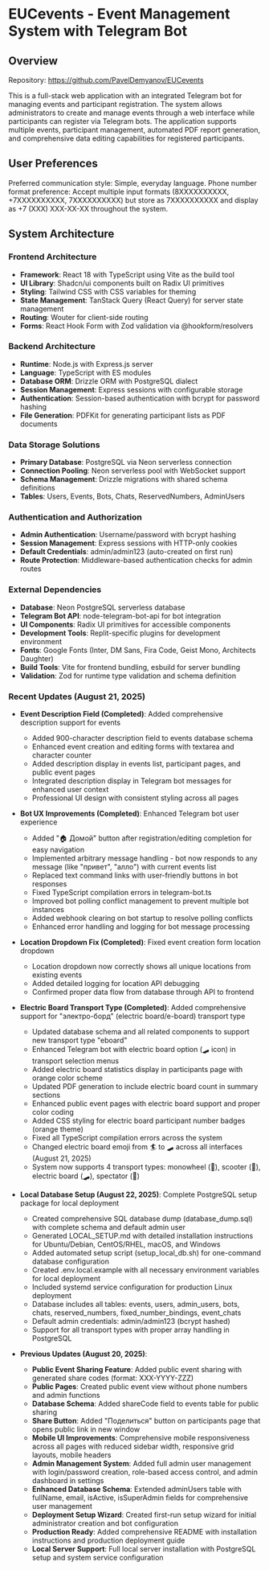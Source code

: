 # EUCevents - Event Management System with Telegram Bot

## Overview

Repository: https://github.com/PavelDemyanov/EUCevents

This is a full-stack web application with an integrated Telegram bot for managing events and participant registration. The system allows administrators to create and manage events through a web interface while participants can register via Telegram bots. The application supports multiple events, participant management, automated PDF report generation, and comprehensive data editing capabilities for registered participants.

## User Preferences

Preferred communication style: Simple, everyday language.
Phone number format preference: Accept multiple input formats (8XXXXXXXXXX, +7XXXXXXXXXX, 7XXXXXXXXXX) but store as 7XXXXXXXXXX and display as +7 (XXX) XXX-XX-XX throughout the system.

## System Architecture

### Frontend Architecture
- **Framework**: React 18 with TypeScript using Vite as the build tool
- **UI Library**: Shadcn/ui components built on Radix UI primitives
- **Styling**: Tailwind CSS with CSS variables for theming
- **State Management**: TanStack Query (React Query) for server state management
- **Routing**: Wouter for client-side routing
- **Forms**: React Hook Form with Zod validation via @hookform/resolvers

### Backend Architecture
- **Runtime**: Node.js with Express.js server
- **Language**: TypeScript with ES modules
- **Database ORM**: Drizzle ORM with PostgreSQL dialect
- **Session Management**: Express sessions with configurable storage
- **Authentication**: Session-based authentication with bcrypt for password hashing
- **File Generation**: PDFKit for generating participant lists as PDF documents

### Data Storage Solutions
- **Primary Database**: PostgreSQL via Neon serverless connection
- **Connection Pooling**: Neon serverless pool with WebSocket support
- **Schema Management**: Drizzle migrations with shared schema definitions
- **Tables**: Users, Events, Bots, Chats, ReservedNumbers, AdminUsers

### Authentication and Authorization
- **Admin Authentication**: Username/password with bcrypt hashing
- **Session Management**: Express sessions with HTTP-only cookies
- **Default Credentials**: admin/admin123 (auto-created on first run)
- **Route Protection**: Middleware-based authentication checks for admin routes

### External Dependencies

- **Database**: Neon PostgreSQL serverless database
- **Telegram Bot API**: node-telegram-bot-api for bot integration
- **UI Components**: Radix UI primitives for accessible components
- **Development Tools**: Replit-specific plugins for development environment
- **Fonts**: Google Fonts (Inter, DM Sans, Fira Code, Geist Mono, Architects Daughter)
- **Build Tools**: Vite for frontend bundling, esbuild for server bundling
- **Validation**: Zod for runtime type validation and schema definition

### Recent Updates (August 21, 2025)

- **Event Description Field (Completed)**: Added comprehensive description support for events
  - Added 900-character description field to events database schema
  - Enhanced event creation and editing forms with textarea and character counter
  - Added description display in events list, participant pages, and public event pages
  - Integrated description display in Telegram bot messages for enhanced user context
  - Professional UI design with consistent styling across all pages

- **Bot UX Improvements (Completed)**: Enhanced Telegram bot user experience
  - Added "🏠 Домой" button after registration/editing completion for easy navigation
  - Implemented arbitrary message handling - bot now responds to any message (like "привет", "алло") with current events list
  - Replaced text command links with user-friendly buttons in bot responses
  - Fixed TypeScript compilation errors in telegram-bot.ts
  - Improved bot polling conflict management to prevent multiple bot instances
  - Added webhook clearing on bot startup to resolve polling conflicts
  - Enhanced error handling and logging for bot message processing
  
- **Location Dropdown Fix (Completed)**: Fixed event creation form location dropdown
  - Location dropdown now correctly shows all unique locations from existing events
  - Added detailed logging for location API debugging
  - Confirmed proper data flow from database through API to frontend

- **Electric Board Transport Type (Completed)**: Added comprehensive support for "электро-борд" (electric board/e-board) transport type
  - Updated database schema and all related components to support new transport type "eboard"
  - Enhanced Telegram bot with electric board option (🛹 icon) in transport selection menus
  - Added electric board statistics display in participants page with orange color scheme
  - Updated PDF generation to include electric board count in summary sections
  - Enhanced public event pages with electric board support and proper color coding
  - Added CSS styling for electric board participant number badges (orange theme)
  - Fixed all TypeScript compilation errors across the system
  - Changed electric board emoji from 🏄 to 🛹 across all interfaces (August 21, 2025)
  - System now supports 4 transport types: monowheel (🛞), scooter (🛴), electric board (🛹), spectator (👀)

- **Local Database Setup (August 22, 2025)**: Complete PostgreSQL setup package for local deployment
  - Created comprehensive SQL database dump (database_dump.sql) with complete schema and default admin user
  - Generated LOCAL_SETUP.md with detailed installation instructions for Ubuntu/Debian, CentOS/RHEL, macOS, and Windows
  - Added automated setup script (setup_local_db.sh) for one-command database configuration
  - Created .env.local.example with all necessary environment variables for local deployment
  - Included systemd service configuration for production Linux deployment
  - Database includes all tables: events, users, admin_users, bots, chats, reserved_numbers, fixed_number_bindings, event_chats
  - Default admin credentials: admin/admin123 (bcrypt hashed)
  - Support for all transport types with proper array handling in PostgreSQL

- **Previous Updates (August 20, 2025)**:
  - **Public Event Sharing Feature**: Added public event sharing with generated share codes (format: XXX-YYYY-ZZZ)
  - **Public Pages**: Created public event view without phone numbers and admin functions
  - **Database Schema**: Added shareCode field to events table for public sharing
  - **Share Button**: Added "Поделиться" button on participants page that opens public link in new window
  - **Mobile UI Improvements**: Comprehensive mobile responsiveness across all pages with reduced sidebar width, responsive grid layouts, mobile headers
  - **Admin Management System**: Added full admin user management with login/password creation, role-based access control, and admin dashboard in settings
  - **Enhanced Database Schema**: Extended adminUsers table with fullName, email, isActive, isSuperAdmin fields for comprehensive user management
  - **Deployment Setup Wizard**: Created first-run setup wizard for initial administrator creation and bot configuration
  - **Production Ready**: Added comprehensive README with installation instructions and production deployment guide
  - **Local Server Support**: Full local server installation with PostgreSQL setup and system service configuration
